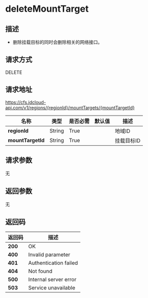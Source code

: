 # deleteMountTarget


## 描述
-   删除挂载目标的同时会删除相关的网络接口。


## 请求方式
DELETE

## 请求地址
https://cfs.jdcloud-api.com/v1/regions/{regionId}/mountTargets/{mountTargetId}

|名称|类型|是否必需|默认值|描述|
|---|---|---|---|---|
|**regionId**|String|True| |地域ID|
|**mountTargetId**|String|True| |挂载目标ID|

## 请求参数
无


## 返回参数
无


## 返回码
|返回码|描述|
|---|---|
|**200**|OK|
|**400**|Invalid parameter|
|**401**|Authentication failed|
|**404**|Not found|
|**500**|Internal server error|
|**503**|Service unavailable|
